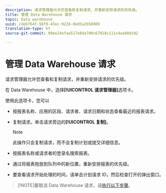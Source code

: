 ```yaml
---
description: 请求管理器允许您查看和复制请求，并重新安排请求的优先级。
title: 管理 Data Warehouse 请求
topic: Data warehouse
uuid: cdeb764f-56f9-43ec-9228-8ed5a2b58909
translation-type: ht
source-git-commit: 99ee24efaa517e8da700c67818c111c4aa90dc02

---
```



# 管理 Data Warehouse 请求

请求管理器允许您查看和复制请求，并重新安排请求的优先级。

在 Data Warehouse 中，选择&#x200B;**[!UICONTROL 请求管理器]**&#x200B;选项卡。

使用此选项卡，您可以

* 按报表名称、应用的区段、请求者、请求日期和状态查看最近的报表请求。
* 复制请求。单击请求旁边的&#x200B;**[!UICONTROL 复制]**。

   >[!NOTE]
   >
   >此操作只会复制请求，而不会复制计划或提交详细信息。

* 按报表名称或请求者的登录名搜索报表。
* 通过将报表拖放到队列中的新位置，重新安排报表的优先级。
* 要查看请求开始处理的时间，请单击计划请求 ID，然后检查打开的弹出窗口。

> [!NOTE]要取消 Data Warehouse 请求，请[执行以下步骤](https://helpx.adobe.com/cn/analytics/kb/cancel-data-warehouse-requests.html)。

